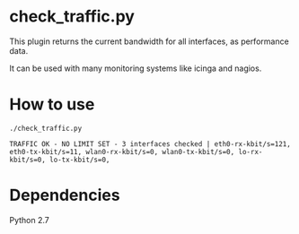 check_traffic.py
================

This plugin returns the current bandwidth for all interfaces,
as performance data.

It can be used with many monitoring systems like icinga and nagios.


How to use
==========

`./check_traffic.py`

`TRAFFIC OK - NO LIMIT SET - 3 interfaces checked | eth0-rx-kbit/s=121, eth0-tx-kbit/s=11, wlan0-rx-kbit/s=0, wlan0-tx-kbit/s=0, lo-rx-kbit/s=0, lo-tx-kbit/s=0,`

Dependencies
============

Python 2.7
